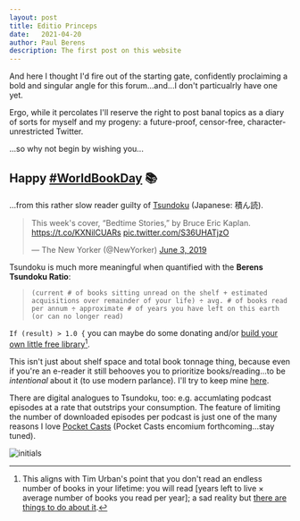 ```yaml
---
layout: post
title: Editio Princeps
date:	2021-04-20
author:	Paul Berens
description: The first post on this website
---
```


And here I thought I'd fire out of the starting gate, confidently proclaiming a bold and singular angle for this forum...and...I don't particualrly have one yet.

Ergo, while it percolates I'll reserve the right to post banal topics as a diary of sorts for myself and my progeny: a future-proof, censor-free, character-unrestricted Twitter.

...so why not begin by wishing you...

## Happy [#WorldBookDay](https://twitter.com/hashtag/WorldBookDay) 📚

...from this rather slow reader guilty of [Tsundoku](https://www.google.com/search?q=Tsundoku) (Japanese: 積ん読).

<blockquote class="twitter-tweet"><p lang="en" dir="ltr">This week&#39;s cover, “Bedtime Stories,” by Bruce Eric Kaplan. <a href="https://t.co/KXNilCUARs">https://t.co/KXNilCUARs</a> <a href="https://t.co/S36UHATjzO">pic.twitter.com/S36UHATjzO</a></p>&mdash; The New Yorker (@NewYorker) <a href="https://twitter.com/NewYorker/status/1135516514910711809?ref_src=twsrc%5Etfw">June 3, 2019</a></blockquote><script async src="https://platform.twitter.com/widgets.js" charset="utf-8"></script>

Tsundoku is much more meaningful when quantified with the **Berens Tsundoku Ratio**:

> `(current # of books sitting unread on the shelf + estimated acquisitions over remainder of your life) ÷ avg. # of books read per annum ÷ approximate # of years you have left on this earth (or can no longer read)`

`If (result) > 1.0 {` you can maybe do some donating and/or [build your own little free library](https://littlefreelibrary.org)[^1].

[^1]: This aligns with Tim Urban's point that you don't read an endless number of books in your lifetime: you will read [years left to live × average number of books you read per year]; a sad reality but [there are things to do about it](https://twitter.com/maxjoseph/status/1121086199983157250).

This isn't just about shelf space and total book tonnage thing, because even if you're an e-reader it still behooves you to prioritize books/reading...to be *intentional* about it (to use modern parlance). I'll try to keep mine [here](/books).

There are digital analogues to Tsundoku, too: e.g. accumlating podcast episodes at a rate that outstrips your consumption. The feature of limiting the number of downloaded episodes per podcast is just one of the many reasons I love [Pocket Casts](https://www.pocketcasts.com/) (Pocket Casts encomium forthcoming...stay tuned).

![initials](/assets/images/pmb.initials.png)